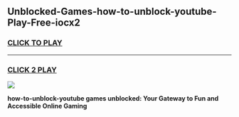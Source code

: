
## Unblocked-Games-how-to-unblock-youtube-Play-Free-iocx2
<h3>
<a href="https://premium76.site?title=how-to-unblock-youtube&ref=23A">CLICK TO PLAY</a></h3>
<hr>

<h3>
<a href="https://premium76.site?title=how-to-unblock-youtube&ref=23A">CLICK 2 PLAY</a>
  
</h3>

<a href="https://premium76.site?title=how-to-unblock-youtube&ref=23A"><img src="https://clearcache.store/games.png"></a>


**how-to-unblock-youtube games unblocked: Your Gateway to Fun and Accessible Online Gaming**
